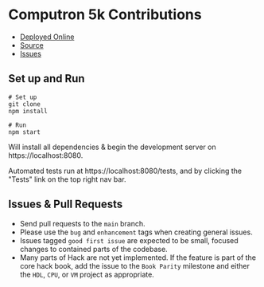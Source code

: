 # Computron 5k Contributions

- [Deployed Online](https://nand2tetris.github.io/web-ide)
- [Source](https://github.com/nand2tetris/web-ide)
- [Issues](https://github.com/nand2tetris/web-ide/issues)

## Set up and Run

```
# Set up
git clone
npm install

# Run
npm start
```

Will install all dependencies & begin the development server on https://localhost:8080.

Automated tests run at https://localhost:8080/tests, and by clicking the "Tests" link on the top right nav bar.

## Issues & Pull Requests

- Send pull requests to the `main` branch.
- Please use the `bug` and `enhancement` tags when creating general issues.
- Issues tagged `good first issue` are expected to be small, focused changes to contained parts of the codebase.
- Many parts of Hack are not yet implemented. If the feature is part of the core hack book, add the issue to the `Book Parity` milestone and either the `HDL`, `CPU`, or `VM` project as appropriate.

